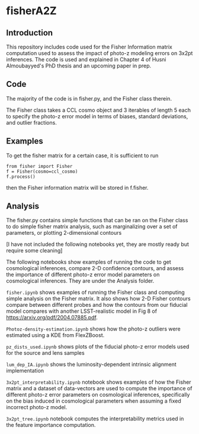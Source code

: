 # fisherA2Z

## Introduction

This repository includes code used for the Fisher Information matrix computation used to assess the impact of photo-z modeling errors on 3x2pt inferences. The code is used and explained in Chapter 4 of Husni Almoubayyed's PhD thesis and an upcoming paper in prep.

## Code

The majority of the code is in fisher.py, and the Fisher class therein. 

The Fisher class takes a CCL cosmo object and 3 iterables of length 5 each to specify the photo-z error model in terms of biases, standard deviations, and outlier fractions. 


## Examples

To get the fisher matrix for a certain case, it is sufficient to run

```
from fisher import Fisher
f = Fisher(cosmo=ccl_cosmo)
f.process()
```

then the Fisher information matrix will be stored in f.fisher.


## Analysis

The fisher.py contains simple functions that can be ran on the Fisher class to do simple fisher matrix analysis, such as marginalizing over a set of parameters, or plotting 2-dimensional contours

[I have not included the following notebooks yet, they are mostly ready but require some cleaning]

The following notebooks show examples of running the code to get cosmological inferences, compare 2-D confidence contours, and assess the importance of different photo-z error model parameters on cosmological inferences. They are under the Analysis folder.

`fisher.ipynb` shows examples of running the Fisher class and computing simple analysis on the Fisher matrix. It also shows how 2-D Fisher contours compare between different probes and how the contours from our fiducial model compares with another LSST-realistic model in Fig 8 of https://arxiv.org/pdf/2004.07885.pdf.

`Photoz-density-estimation.ipynb` shows how the photo-z outliers were estimated using a KDE from FlexZBoost.

`pz_dists_used.ipynb` shows plots of the fiducial photo-z error models used for the source and lens samples

`lum_dep_IA.ipynb` shows the luminosity-dependent intrinsic alignment implementation

`3x2pt_interpretability.ipynb` notebook shows examples of how the Fisher matrix and a dataset of data-vectors are used to compute the importance of different photo-z error parameters on cosmological inferences, specifically on the bias induced in cosmological parameters when assuming a fixed incorrect photo-z model.

`3x2pt_tree.ipynb` notebook computes the interpretability metrics used in the feature importance computation.